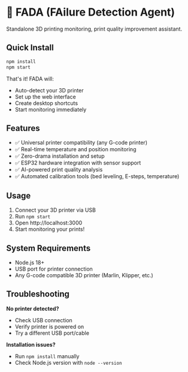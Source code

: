 # 🦎 FADA (FAilure Detection Agent)

Standalone 3D printing monitoring, print quality improvement assistant.

## Quick Install

```bash
npm install
npm start
```

That's it! FADA will:
- Auto-detect your 3D printer
- Set up the web interface 
- Create desktop shortcuts
- Start monitoring immediately

## Features

- ✅ Universal printer compatibility (any G-code printer)
- ✅ Real-time temperature and position monitoring
- ✅ Zero-drama installation and setup
- ✅ ESP32 hardware integration with sensor support
- ✅ AI-powered print quality analysis
- ✅ Automated calibration tools (bed leveling, E-steps, temperature)

## Usage

1. Connect your 3D printer via USB
2. Run `npm start`
3. Open http://localhost:3000
4. Start monitoring your prints!

## System Requirements

- Node.js 18+
- USB port for printer connection
- Any G-code compatible 3D printer (Marlin, Klipper, etc.)

## Troubleshooting

**No printer detected?**
- Check USB connection
- Verify printer is powered on
- Try a different USB port/cable

**Installation issues?**
- Run `npm install` manually
- Check Node.js version with `node --version`
